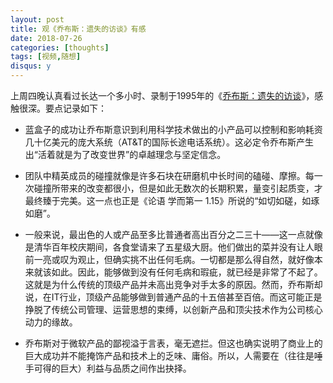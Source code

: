 ```yaml
---
layout: post
title: 观《乔布斯：遗失的访谈》有感
date: 2018-07-26
categories: [thoughts]
tags: [视频,随想]
disqus: y
---
```


上周四晚认真看过长达一个多小时、录制于1995年的《[乔布斯：遗失的访谈](https://c.open.163.com/mob/video.htm?plid=M8TBJIK7D&mid=M8TBLIINR)》，感触很深。要点记录如下：

* 蓝盒子的成功让乔布斯意识到利用科学技术做出的小产品可以控制和影响耗资几十亿美元的庞大系统（AT&T的国际长途电话系统）。这必定令乔布斯产生出“活着就是为了改变世界”的卓越理念与坚定信念。

* 团队中精英成员的碰撞就像是许多石块在研磨机中长时间的磕碰、摩擦。每一次碰撞所带来的改变都很小，但是如此无数次的长期积累，量变引起质变，才最终臻于完美。这一点也正是《论语 学而第一 1.15》所说的“如切如磋，如琢如磨”。

* 一般来说，最出色的人或产品至多比普通者高出百分之二三十——这一点就像是清华百年校庆期间，各食堂请来了五星级大厨。他们做出的菜并没有让人眼前一亮或叹为观止，但确实挑不出任何毛病。一切都是那么得自然，就好像本来就该如此。因此，能够做到没有任何毛病和瑕疵，就已经是非常了不起了。这就是为什么传统的顶级产品并未高出竞争对手太多的原因。然而，乔布斯却说，在IT行业，顶级产品能够做到普通产品的十五倍甚至百倍。而这可能正是挣脱了传统公司管理、运营思想的束缚，以创新产品和顶尖技术作为公司核心动力的缘故。

* 乔布斯对于微软产品的鄙视溢于言表，毫无遮拦。但这也确实说明了商业上的巨大成功并不能掩饰产品和技术上的乏味、庸俗。所以，人需要在（往往是唾手可得的巨大）利益与品质之间作出抉择。
